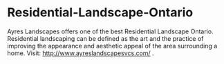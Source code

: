 # Residential-Landscape-Ontario
Ayres Landscapes offers one of the best Residential Landscape Ontario. Residential landscaping can be defined as the art and the practice of improving the appearance and aesthetic appeal of the area surrounding a home. Visit: http://www.ayreslandscapesvcs.com/ .
